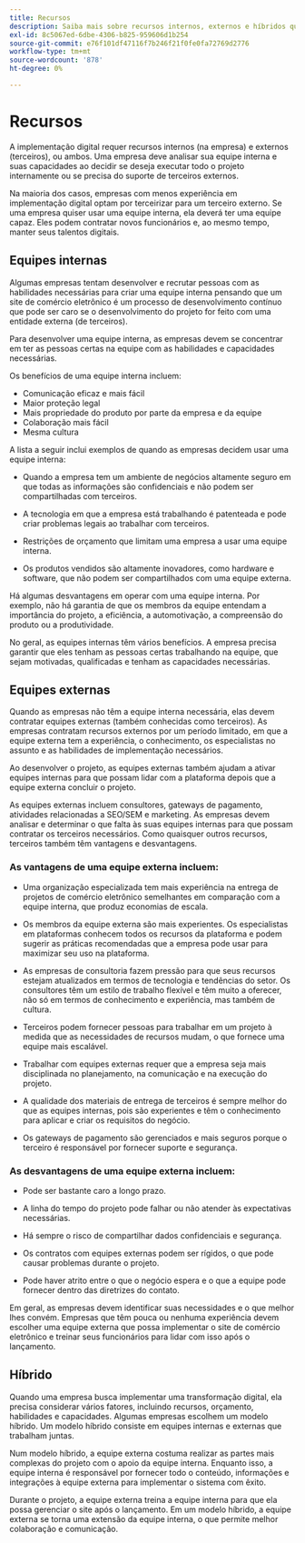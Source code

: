 ```yaml
---
title: Recursos
description: Saiba mais sobre recursos internos, externos e híbridos que podem ajudar a apoiar suas equipes de comércio eletrônico.
exl-id: 8c5067ed-6dbe-4306-b825-959606d1b254
source-git-commit: e76f101df47116f7b246f21f0fe0fa72769d2776
workflow-type: tm+mt
source-wordcount: '878'
ht-degree: 0%

---
```


# Recursos

A implementação digital requer recursos internos (na empresa) e externos (terceiros), ou ambos. Uma empresa deve analisar sua equipe interna e suas capacidades ao decidir se deseja executar todo o projeto internamente ou se precisa do suporte de terceiros externos.

Na maioria dos casos, empresas com menos experiência em implementação digital optam por terceirizar para um terceiro externo. Se uma empresa quiser usar uma equipe interna, ela deverá ter uma equipe capaz. Eles podem contratar novos funcionários e, ao mesmo tempo, manter seus talentos digitais.

## Equipes internas

Algumas empresas tentam desenvolver e recrutar pessoas com as habilidades necessárias para criar uma equipe interna pensando que um site de comércio eletrônico é um processo de desenvolvimento contínuo que pode ser caro se o desenvolvimento do projeto for feito com uma entidade externa (de terceiros).

Para desenvolver uma equipe interna, as empresas devem se concentrar em ter as pessoas certas na equipe com as habilidades e capacidades necessárias.

Os benefícios de uma equipe interna incluem:

- Comunicação eficaz e mais fácil
- Maior proteção legal
- Mais propriedade do produto por parte da empresa e da equipe
- Colaboração mais fácil
- Mesma cultura

A lista a seguir inclui exemplos de quando as empresas decidem usar uma equipe interna:

- Quando a empresa tem um ambiente de negócios altamente seguro em que todas as informações são confidenciais e não podem ser compartilhadas com terceiros.

- A tecnologia em que a empresa está trabalhando é patenteada e pode criar problemas legais ao trabalhar com terceiros.

- Restrições de orçamento que limitam uma empresa a usar uma equipe interna.

- Os produtos vendidos são altamente inovadores, como hardware e software, que não podem ser compartilhados com uma equipe externa.

Há algumas desvantagens em operar com uma equipe interna. Por exemplo, não há garantia de que os membros da equipe entendam a importância do projeto, a eficiência, a automotivação, a compreensão do produto ou a produtividade.

No geral, as equipes internas têm vários benefícios. A empresa precisa garantir que eles tenham as pessoas certas trabalhando na equipe, que sejam motivadas, qualificadas e tenham as capacidades necessárias.

## Equipes externas

Quando as empresas não têm a equipe interna necessária, elas devem contratar equipes externas (também conhecidas como terceiros). As empresas contratam recursos externos por um período limitado, em que a equipe externa tem a experiência, o conhecimento, os especialistas no assunto e as habilidades de implementação necessários.

Ao desenvolver o projeto, as equipes externas também ajudam a ativar equipes internas para que possam lidar com a plataforma depois que a equipe externa concluir o projeto.

As equipes externas incluem consultores, gateways de pagamento, atividades relacionadas a SEO/SEM e marketing. As empresas devem analisar e determinar o que falta às suas equipes internas para que possam contratar os terceiros necessários. Como quaisquer outros recursos, terceiros também têm vantagens e desvantagens.

### As vantagens de uma equipe externa incluem:

- Uma organização especializada tem mais experiência na entrega de projetos de comércio eletrônico semelhantes em comparação com a equipe interna, que produz economias de escala.

- Os membros da equipe externa são mais experientes. Os especialistas em plataformas conhecem todos os recursos da plataforma e podem sugerir as práticas recomendadas que a empresa pode usar para maximizar seu uso na plataforma.

- As empresas de consultoria fazem pressão para que seus recursos estejam atualizados em termos de tecnologia e tendências do setor. Os consultores têm um estilo de trabalho flexível e têm muito a oferecer, não só em termos de conhecimento e experiência, mas também de cultura.

- Terceiros podem fornecer pessoas para trabalhar em um projeto à medida que as necessidades de recursos mudam, o que fornece uma equipe mais escalável.

- Trabalhar com equipes externas requer que a empresa seja mais disciplinada no planejamento, na comunicação e na execução do projeto.

- A qualidade dos materiais de entrega de terceiros é sempre melhor do que as equipes internas, pois são experientes e têm o conhecimento para aplicar e criar os requisitos do negócio.

- Os gateways de pagamento são gerenciados e mais seguros porque o terceiro é responsável por fornecer suporte e segurança.

### As desvantagens de uma equipe externa incluem:

- Pode ser bastante caro a longo prazo.

- A linha do tempo do projeto pode falhar ou não atender às expectativas necessárias.

- Há sempre o risco de compartilhar dados confidenciais e segurança.

- Os contratos com equipes externas podem ser rígidos, o que pode causar problemas durante o projeto.

- Pode haver atrito entre o que o negócio espera e o que a equipe pode fornecer dentro das diretrizes do contato.

Em geral, as empresas devem identificar suas necessidades e o que melhor lhes convém. Empresas que têm pouca ou nenhuma experiência devem escolher uma equipe externa que possa implementar o site de comércio eletrônico e treinar seus funcionários para lidar com isso após o lançamento.

## Híbrido

Quando uma empresa busca implementar uma transformação digital, ela precisa considerar vários fatores, incluindo recursos, orçamento, habilidades e capacidades. Algumas empresas escolhem um modelo híbrido. Um modelo híbrido consiste em equipes internas e externas que trabalham juntas.

Num modelo híbrido, a equipe externa costuma realizar as partes mais complexas do projeto com o apoio da equipe interna. Enquanto isso, a equipe interna é responsável por fornecer todo o conteúdo, informações e integrações à equipe externa para implementar o sistema com êxito.

Durante o projeto, a equipe externa treina a equipe interna para que ela possa gerenciar o site após o lançamento. Em um modelo híbrido, a equipe externa se torna uma extensão da equipe interna, o que permite melhor colaboração e comunicação.
